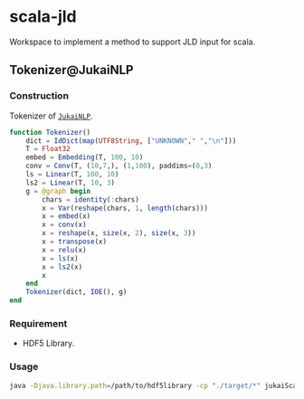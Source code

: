 # scala-jld
Workspace to implement a method to support JLD input for scala.

## Tokenizer@JukaiNLP

### Construction
Tokenizer of [`JukaiNLP`](https://github.com/hshindo/JukaiNLP.jl.git). 

```julia
function Tokenizer()
    dict = IdDict(map(UTF8String, ["UNKNOWN"," ","\n"]))
    T = Float32
    embed = Embedding(T, 100, 10)
    conv = Conv(T, (10,7,), (1,100), paddims=(0,3)
    ls = Linear(T, 100, 10)
    ls2 = Linear(T, 10, 3)
    g = @graph begin
        chars = identity(:chars)
        x = Var(reshape(chars, 1, length(chars)))
        x = embed(x)
        x = conv(x)
        x = reshape(x, size(x, 2), size(x, 3))
        x = transpose(x)
        x = relu(x)
        x = ls(x)
        x = ls2(x)
        x
    end
    Tokenizer(dict, IOE(), g)
end
```

### Requirement
- HDF5 Library.

### Usage
```bash
java -Djava.library.path=/path/to/hdf5library -cp "./target/*" jukaiScala.main.JukaiNLP INPUT_MODEL_FILE"
```


